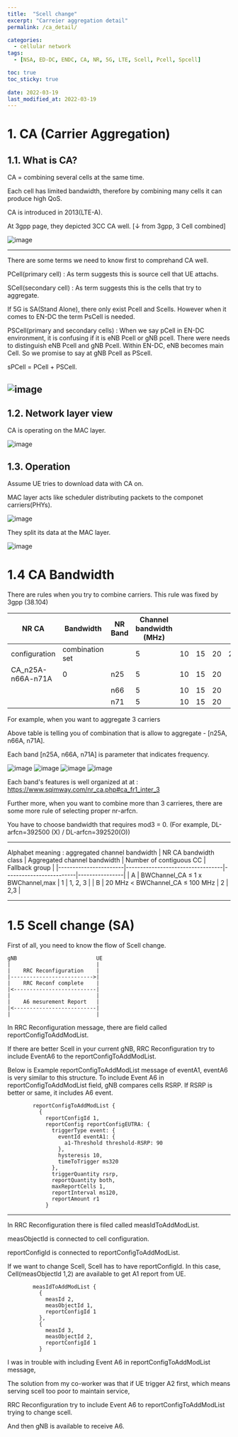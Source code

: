 ```yaml
---
title:  "Scell change"
excerpt: "Carreier aggregation detail"
permalink: /ca_detail/

categories:
  - cellular network
tags:
  - [NSA, ED-DC, ENDC, CA, NR, 5G, LTE, Scell, Pcell, Spcell]

toc: true
toc_sticky: true
 
date: 2022-03-19
last_modified_at: 2022-03-19
---
```


# 1. CA (Carrier Aggregation)

## 1.1. What is CA?

CA = combining several cells at the same time.

Each cell has limited bandwidth, therefore by combining many cells it can produce high QoS.

CA is introduced in 2013(LTE-A).

At 3gpp page, they depicted 3CC CA well.
[&darr; from 3gpp, 3 Cell combined]

![image](https://user-images.githubusercontent.com/18244590/219876879-8fc458ba-c2bc-49c8-bf8a-09e8e54fdbc5.png)

---

There are some terms we need to know first to comprehand CA well.

PCell(primary cell) : As term suggests this is source cell that UE attachs.

SCell(secondary cell) : As term suggests this is the cells that try to aggregate.

If 5G is SA(Stand Alone), there only exist Pcell and Scells. However when it comes to EN-DC the term PsCell is needed. 

PSCell(primary and secondary cells) :
When we say pCell in EN-DC environment, it is confusing if it is eNB Pcell or gNB pcell.
There were needs to distinguish eNB Pcell and gNB Pcell.
Within EN-DC, eNB becomes main Cell. So we promise to say at gNB Pcell as PScell.

sPCell = PCell + PSCell.

![image](https://user-images.githubusercontent.com/18244590/226153198-73e6209b-ed2d-4777-afd2-b0a751e2e9f8.png)
---

## 1.2. Network layer view

CA is operating on the MAC layer.

![image](https://user-images.githubusercontent.com/18244590/219877793-aa66fca2-0694-4fac-a65e-5f299b891c73.png)

## 1.3. Operation

Assume UE tries to download data with CA on.

MAC layer acts like scheduler distributing packets to the componet carriers(PHYs).

![image](https://user-images.githubusercontent.com/18244590/219877087-64e03bc7-a667-45a8-aee4-3db69addf5e5.png)

They split its data at the MAC layer.

![image](https://user-images.githubusercontent.com/18244590/219877139-75839e2c-8e7d-460e-b2a7-ddee0d9ead77.png)

# 1.4 CA Bandwidth

There are rules when you try to combine carriers. This rule was fixed by 3gpp (38.104)

| NR CA             | Bandwidth       | NR Band | Channel bandwidth (MHz) |    |    |    |    |    |    |    |    |    |    |    |    |    |     |
|-------------------|-----------------|---------|-------------------------|----|----|----|----|----|----|----|----|----|----|----|----|----|-----|
| configuration     | combination set |         | 5                       | 10 | 15 | 20 | 25 | 30 | 35 | 40 | 45 | 50 | 60 | 70 | 80 | 90 | 100 |
| CA_n25A-n66A-n71A | 0               | n25     | 5                       | 10 | 15 | 20 |    |    |    |    |    |    |    |    |    |    |     |
|                   |                 | n66     | 5                       | 10 | 15 | 20 |    |    |    | 40 |    |    |    |    |    |    |     |
|                   |                 | n71     | 5                       | 10 | 15 | 20 |

For example, when you want to aggregate 3 carriers

Above table is telling you of combination that is allow to aggregate - [n25A, n66A, n71A].

Each band [n25A, n66A, n71A] is parameter that indicates frequency.

![image](https://user-images.githubusercontent.com/18244590/226152381-c0ec84f4-55be-4393-9c76-31712e8de465.png)
![image](https://user-images.githubusercontent.com/18244590/226152341-28fc4a12-d622-4916-b794-b560414cc7b5.png)
![image](https://user-images.githubusercontent.com/18244590/226152357-bcadd0f0-e61a-4979-8e12-41ef28dfbf27.png)
![image](https://user-images.githubusercontent.com/18244590/226152369-a5b61bde-4b91-482a-b54f-b4e310ef7485.png)

Each band's features is well organized at at : https://www.sqimway.com/nr_ca.php#ca_fr1_inter_3

Further more, when you want to combine more than 3 carrieres, there are some more rule of selecting proper nr-arfcn.

You have to choose bandwidth that requires mod3 = 0. (For example, DL-arfcn=392500 (X) / DL-arfcn=392520(O))


---

Alphabet meaning : aggregated channel bandwidth
| NR CA bandwidth class | Aggregated channel bandwidth     | Number of contiguous CC | Fallback group |
|-----------------------|----------------------------------|-------------------------|----------------|
| A                     | BWChannel_CA ≤ 1 x BWChannel,max | 1                       | 1, 2, 3        |
| B                     | 20 MHz < BWChannel_CA ≤ 100 MHz  | 2                       | 2,3            |
***

# 1.5 Scell change (SA)

First of all, you need to know the flow of Scell change.

```
gNB                         UE
|                           |
|    RRC Reconfiguration    |
|-------------------------->|
|    RRC Reconf complete    |
|<--------------------------|
|                           |
|    A6 mesurement Report   |
|<--------------------------|
|                           |
```

In RRC Reconfiguration message, there are field called reportConfigToAddModList.

If there are better Scell in your current gNB, RRC Reconfiguration try to
include EventA6 to the reportConfigToAddModList.

Below is Example reportConfigToAddModList message of eventA1, eventA6 is very similar to this structure.
To include Event A6 in reportConfigToAddModList field, gNB compares cells RSRP.
If RSRP is better or same, it includes A6 event.
```
        reportConfigToAddModList {
          {
            reportConfigId 1,
            reportConfig reportConfigEUTRA: {
              triggerType event: {
                eventId eventA1: {
                  a1-Threshold threshold-RSRP: 90
                },
                hysteresis 10,
                timeToTrigger ms320
              },
              triggerQuantity rsrp,
              reportQuantity both,
              maxReportCells 1,
              reportInterval ms120,
              reportAmount r1
            }
```
---

In RRC Reconfiguration there is filed called measIdToAddModList.

measObjectId is connected to cell configuration.

reportConfigId is connected to reportConfigToAddModList.

If we want to change Scell, Scell has to have reportConfigId.
In this case, Cell(measObjectId 1,2) are available to get A1 report from UE.

```
        measIdToAddModList {
          {
            measId 2,
            measObjectId 1,
            reportConfigId 1
          },
          {
            measId 3,
            measObjectId 2,
            reportConfigId 1
          }
```

I was in trouble with including Event A6 in reportConfigToAddModList message,

The solution from my co-worker was that if UE trigger A2 first, which means serving scell too poor to maintain service,

RRC Reconfiguration try to include Event A6 to reportConfigToAddModList trying to change scell.

And then gNB is available to receive A6.